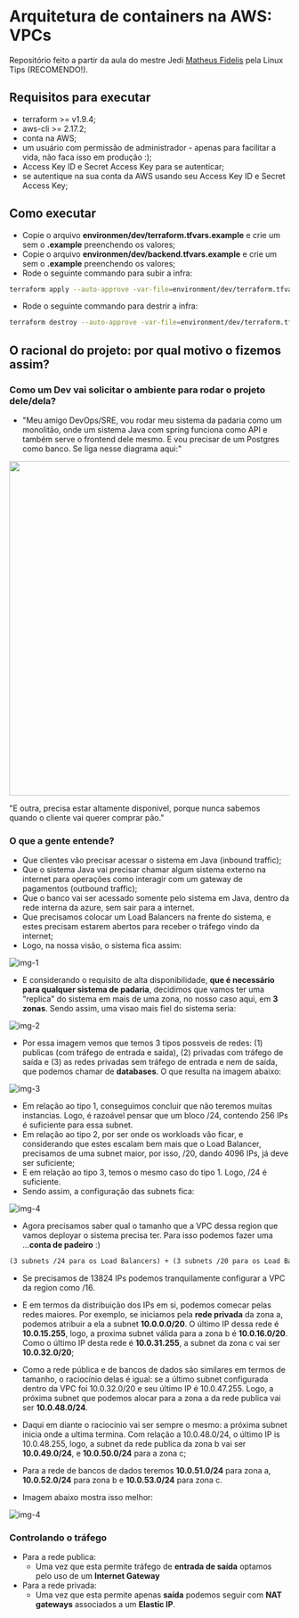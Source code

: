 # Arquitetura de containers na AWS: VPCs

Repositório feito a partir da aula do mestre Jedi [Matheus Fidelis](https://github.com/msfidelis) pela Linux Tips (RECOMENDO!).

## Requisitos para executar
- terraform >= v1.9.4;
- aws-cli >= 2.17.2;
- conta na AWS;
- um usuário com permissão de administrador - apenas para facilitar a vida, não faca isso em produção :);
- Access Key ID e Secret Access Key para se autenticar;
- se autentique na sua conta da AWS usando seu Access Key ID e Secret Access Key; 

## Como executar
- Copie o arquivo **environmen/dev/terraform.tfvars.example** e crie um sem o **.example** preenchendo os valores;
- Copie o arquivo **environmen/dev/backend.tfvars.example** e crie um sem o **.example** preenchendo os valores;
- Rode o seguinte commando para subir a infra:

```sh
terraform apply --auto-approve -var-file=environment/dev/terraform.tfvars 
```

- Rode o seguinte commando para destrir a infra:

```sh
terraform destroy --auto-approve -var-file=environment/dev/terraform.tfvars
```

## O racional do projeto: por qual motivo o fizemos assim?

### Como um Dev vai solicitar o ambiente para rodar o projeto dele/dela?

- "Meu amigo DevOps/SRE, vou rodar meu sistema da padaria como um monolitão, onde um sistema Java com spring funciona como API e também serve o frontend dele mesmo. E vou precisar de um Postgres como banco. Se liga nesse diagrama aqui:"

<img width=600 src="./docs/img-0.png" />

"E outra, precisa estar altamente disponivel, porque nunca sabemos quando o cliente vai querer comprar pão."

### O que a gente entende?

- Que clientes vão precisar acessar o sistema em Java (inbound traffic);
- Que o sistema Java vai precisar chamar algum sistema externo na internet para operações como interagir com um gateway de pagamentos (outbound traffic);
- Que o banco vai ser acessado somente pelo sistema em Java, dentro da rede interna da azure, sem sair para a internet.
- Que precisamos colocar um Load Balancers na frente do sistema, e estes precisam estarem abertos para receber o tráfego vindo da internet;
- Logo, na nossa visão, o sistema fica assim:

![img-1](./docs/img-1.png)


- E considerando o requisito de alta disponibilidade, **que é necessário para qualquer sistema de padaria**, decidimos que vamos ter uma "replica" do sistema em mais de uma zona, no nosso caso aqui, em **3 zonas**. Sendo assim, uma visao mais fiel do sistema seria:

![img-2](./docs/img-2.png)

- Por essa imagem vemos que temos 3 tipos possveis de redes: (1) publicas (com tráfego de entrada e saída), (2) privadas com tráfego de saída e (3) as redes privadas sem tráfego de entrada e nem de saída, que podemos chamar de **databases**. O que resulta na imagem abaixo:

![img-3](./docs/img-3.png)


- Em relação ao tipo 1, conseguimos concluir que não teremos muitas instancias. Logo, é razoável pensar que um bloco /24, contendo 256 IPs é suficiente para essa subnet.
- Em relação ao tipo 2, por ser onde os workloads vão ficar, e considerando que estes escalam bem mais que o Load Balancer, precisamos de uma subnet maior, por isso, /20, dando 4096 IPs, já deve ser suficiente;
- E em relação ao tipo 3, temos o mesmo caso do tipo 1. Logo, /24 é suficiente.
- Sendo assim, a configuração das subnets fica:


![img-4](./docs/img-4.png)


- Agora precisamos saber qual o tamanho que a VPC dessa region que vamos deployar o sistema precisa ter. Para isso podemos fazer uma ...**conta de padeiro** :)

```txt
(3 subnets /24 para os Load Balancers) + (3 subnets /20 para os Load Balancers) + (3 subnets /24 para os bancos de dados) = (3 * 256) + (3 * 4096) + (3 * 256) = 13824 IPs.
```

- Se precisamos de 13824 IPs podemos tranquilamente configurar a VPC da region como /16.

- E em termos da distribuição dos IPs em si, podemos comecar pelas redes maiores. Por exemplo, se iniciamos pela **rede privada** da zona a, podemos atribuir a ela a subnet **10.0.0.0/20**. O último IP dessa rede é **10.0.15.255**, logo, a proxima subnet válida para a zona b é **10.0.16.0/20**. Como o último IP desta rede é **10.0.31.255**, a subnet da zona c vai ser **10.0.32.0/20**;

- Como a rede pública e de bancos de dados são similares em termos de tamanho, o raciocínio delas é igual: se a último subnet configurada dentro da VPC foi 10.0.32.0/20 e seu último IP é 10.0.47.255. Logo, a próxima subnet que podemos alocar para a zona a da rede publica vai ser **10.0.48.0/24**.
- Daqui em diante o raciocínio vai ser sempre o mesmo: a próxima subnet inicia onde a ultima termina. Com relação a 10.0.48.0/24, o último IP is 10.0.48.255, logo, a subnet da rede publica da zona b vai ser **10.0.49.0/24**, e  **10.0.50.0/24** para a zona c;
- Para a rede de bancos de dados teremos **10.0.51.0/24** para zona a, **10.0.52.0/24** para zona b e **10.0.53.0/24** para zona c.
- Imagem abaixo mostra isso melhor:

![img-4](./docs/img-5.png)


### Controlando o tráfego
- Para a rede publica:
  - Uma vez que esta permite tráfego de **entrada de saída** optamos pelo uso de um **Internet Gateway**
- Para a rede privada:
  - Uma vez que esta permite apenas **saída** podemos seguir com **NAT gateways** associados a um **Elastic IP**.
